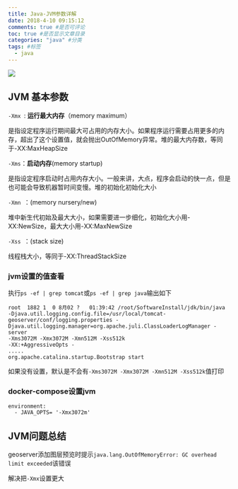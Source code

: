 ```yaml
---
title: Java-JVM参数详解
date: 2018-4-10 09:15:12
comments: true #是否可评论 
toc: true #是否显示文章目录
categories: "java" #分类 
tags: #标签 
  - java
---
```


![](https://i.imgur.com/kb0kLNz.jpg)

<!--more-->
## JVM 基本参数

`-Xmx `: **运行最大内存**（memory maximum）

是指设定程序运行期间最大可占用的内存大小。如果程序运行需要占用更多的内存，超出了这个设置值，就会抛出OutOfMemory异常。堆的最大内存数，等同于-XX:MaxHeapSize

`-Xms`：**启动内存**(memory startup)



是指设定程序启动时占用内存大小。一般来讲，大点，程序会启动的快一点，但是也可能会导致机器暂时间变慢。堆的初始化初始化大小

`-Xmn `：(memory nursery/new)

堆中新生代初始及最大大小，如果需要进一步细化，初始化大小用-XX:NewSize，最大大小用-XX:MaxNewSize

`-Xss `：(stack size)

线程栈大小，等同于-XX:ThreadStackSize

### jvm设置的值查看

执行`ps -ef | grep tomcat`或`ps -ef | grep java`输出如下


    root  1882 1  0 8月02 ?   01:39:42 /root/SoftwareInstall/jdk/bin/java -Djava.util.logging.config.file=/usr/local/tomcat-geoserver/conf/logging.properties -Djava.util.logging.manager=org.apache.juli.ClassLoaderLogManager -server 
    -Xms3072M -Xmx3072M -Xmn512M -Xss512k 
    -XX:+AggressiveOpts -
    .....
    org.apache.catalina.startup.Bootstrap start


如果没有设置，默认是不会有`-Xms3072M -Xmx3072M -Xmn512M -Xss512k`值打印
### docker-compose设置jvm


    environment:
      - JAVA_OPTS= '-Xmx3072m'


## JVM问题总结

geoserver添加图层预览时提示`java.lang.OutOfMemoryError: GC overhead limit exceeded`该错误

解决把`-Xmx`设置更大
